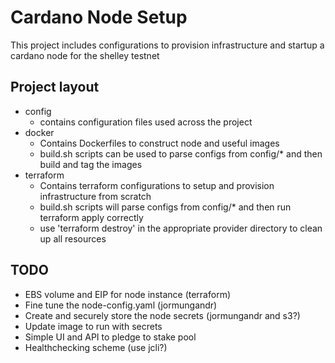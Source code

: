 # Cardano Node Setup

This project includes configurations to provision infrastructure and startup a cardano node for the shelley testnet

## Project layout
* config
  - contains configuration files used across the project
* docker
  - Contains Dockerfiles to construct node and useful images
  - build.sh scripts can be used to parse configs from config/* and then build and tag the images
* terraform
  - Contains terraform configurations to setup and provision infrastructure from scratch
  - build.sh scripts will parse configs from config/* and then run terraform apply correctly
  - use 'terraform destroy' in the appropriate provider directory to clean up all resources

## TODO
* EBS volume and EIP for node instance (terraform)
* Fine tune the node-config.yaml (jormungandr)
* Create and securely store the node secrets (jormungandr and s3?)
* Update image to run with secrets
* Simple UI and API to pledge to stake pool
* Healthchecking scheme (use jcli?)
